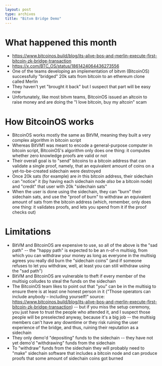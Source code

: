 ```yaml
---
layout: post
type: archivos
title: "Bitvm Bridge Demo"
---
```


# What happened this month
- https://www.bitcoinos.build/blog/its-alive-bos-and-merlin-execute-first-bitcoin-zk-bridge-transaction
- https://x.com/BTC_OS/status/1861424064436273556
- One of the teams developing an implementation of bitvm (BitcoinOS) successfully "bridged" 20k sats from bitcoin to an ethereum clone called Merlin
- They haven't yet "brought it back" but I suspect that part will be easy now
- Unfortunately, like most bitvm teams, BitcoinOS issued an altcoin to raise money and are doing the "I love bitcoin, buy my altcoin" scam

# How BitcoinOS works
- BitcoinOS works mostly the same as BitVM, meaning they built a very complex algorithm in bitcoin script
- Whereas BitVM1 was meant to encode a general-purpose computer in bitcoin script, BitcoinOS's algorithm only does one thing: it computes whether zero knowledge proofs are valid or not
- Their overall goal is to "send" bitcoins to a bitcoin address that can validate a single proof, namely, that an equivalent amount of coins on a yet-to-be-created sidechain were destroyed
- Once 20k sats (for example) are *in* this bitcoin address, their sidechain can "notice" it (by having each sidechain node *also* be a bitcoin node) and "credit" that user with 20k "sidechain sats"
- When the user is done using the sidechain, they can "burn" their sidechain sats, and use the "proof of burn" to withdraw an equivalent amount of sats from the bitcoin address (which, remember, only does one thing: it validates proofs, and lets you spend from it if the proof checks out)

# Limitations
- BitVM and BitcoinOS are expensive to use, so all of the above is the "sad path" -- the "happy path" is expected to be an n-of-n multisig, from which you can withdraw your money as long as everyone in the multisig agrees you really did burn the "sidechain coins" (and if someone refuses to let you withdraw, well, at least you can still withdraw using the "sad path")
- BitVM and BitcoinOS are vulnerable to theft if every member of the multisig colludes to steal the funds on the sidechain
- The BitcoinOS team likes to point out that "you" can be in the multisig to ensure there is at least one honest person in it ("Those operators can include anybody – including yourself!" source: https://www.bitcoinos.build/blog/its-alive-bos-and-merlin-execute-first-bitcoin-zk-bridge-transaction) -- but if you miss the setup ceremony, you just have to trust the people who attended it, and I suspect those people will be preselected anyway, because it's a big job -- the multisig members can't have any downtime or they risk ruining the user experience of the bridge, and thus, ruining their reputation as a sidechain
- They only demo'd "depositing" funds to the sidechain -- they have not yet demo'd "withdrawing" funds from the sidechain
- To "withdraw" funds from the sidechain they will probably need to "make" sidechain software that includes a bitcoin node and can produce proofs that some amount of sidechain coins got burned

